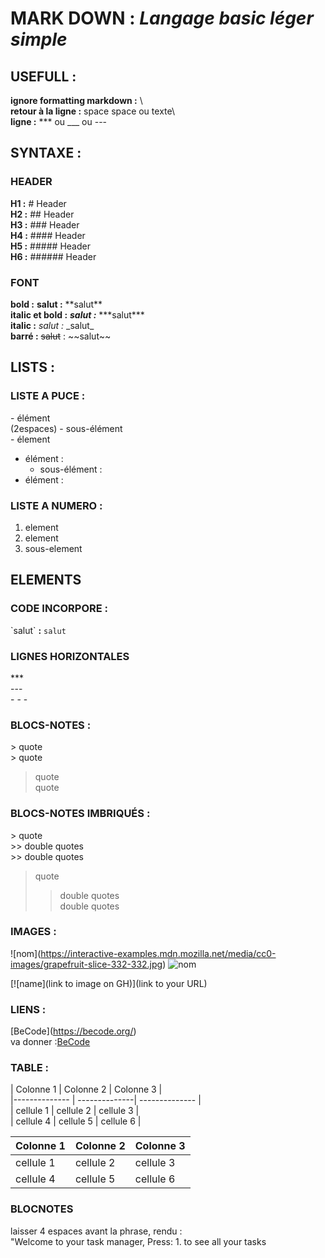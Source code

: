 # **MARK DOWN :** *Langage basic léger simple*

## USEFULL : 

**ignore formatting markdown :** \   
**retour à la ligne :** space space ou texte\   
**ligne :** \*** ou \___ ou \---   

## **SYNTAXE :**
### HEADER
**H1 :** # Header  
**H2 :** ## Header  
**H3 :** ### Header  
**H4 :** #### Header  
**H5 :** ##### Header  
**H6 :** ###### Header  

### FONT  
**bold :** **salut :** \*\*salut\*\*  
**italic et bold :** ***salut :*** \*\*\*salut\*\*\*  
**italic :** _salut :_  \_salut\_   
**barré :** ~~salut~~ : \~\~salut\~\~   

## **LISTS :**
### LISTE A PUCE :
\- élément  
(2espaces)   \- sous-élément  
\- élement  
- élément :
  - sous-élément :
- élément :  

### LISTE A NUMERO :
1. element  
2. element  
  1. sous-element  


## **ELEMENTS** 
### CODE INCORPORE :
\`salut\` **:** `salut`   
 
### LIGNES HORIZONTALES 
\***  
\---    
\- - -    

### BLOCS-NOTES : 
\> quote  
\> quote 
> quote  
> quote  
 
### BLOCS-NOTES IMBRIQUÉS :
\> quote  
\>> double quotes  
\>> double quotes  
> quote  
>
>> double quotes  
>> double quotes  
 
### IMAGES : 
\![nom]\(https://interactive-examples.mdn.mozilla.net/media/cc0-images/grapefruit-slice-332-332.jpg) 
![nom](https://interactive-examples.mdn.mozilla.net/media/cc0-images/grapefruit-slice-332-332.jpg) 

[![name](link to image on GH)](link to your URL)

### LIENS : 
\[BeCode](https://becode.org/)    
va donner :[BeCode](https://becode.org/) 
 
### TABLE :  
\| Colonne 1 \| Colonne 2 | Colonne 3 |  
|-------------- | --------------| -------------- |  
| cellule 1 | cellule 2 | cellule 3 |  
| cellule 4 | cellule 5 | cellule 6 |  

| Colonne 1 | Colonne 2 | Colonne 3 |
|-------------- | --------------| -------------- |
| cellule 1 | cellule 2 | cellule 3 |
| cellule 4 | cellule 5 | cellule 6 |

### BLOCNOTES
laisser 4 espaces avant la phrase, rendu :    
    "Welcome to your task manager, Press:
    1. to see all your tasks





